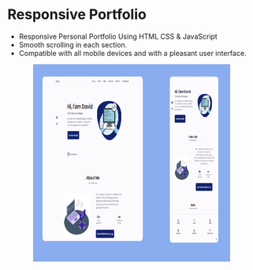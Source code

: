 # Responsive Portfolio

- Responsive Personal Portfolio Using HTML CSS & JavaScript
- Smooth scrolling in each section.
- Compatible with all mobile devices and with a pleasant user interface.
<div align="center">
    <div>
      <img src="images/Screenshot 2023-07-22 003327.png" width="400" height="400">
    </div>
</div> 
